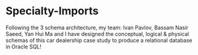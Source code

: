 # Specialty-Imports
Following the 3 schema architecture, my team: Ivan Pavlov, Bassam Nasir Saeed, Yan Hui Ma and I have designed the conceptual, logical &amp; physical schemas of this car dealership case study to produce a relational database in Oracle SQL!

